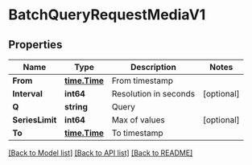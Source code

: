# BatchQueryRequestMediaV1

## Properties

Name | Type | Description | Notes
------------ | ------------- | ------------- | -------------
**From** | [**time.Time**](time.Time.md) | From timestamp | 
**Interval** | **int64** | Resolution in seconds | [optional] 
**Q** | **string** | Query | 
**SeriesLimit** | **int64** | Max of values | [optional] 
**To** | [**time.Time**](time.Time.md) | To timestamp | 

[[Back to Model list]](../README.md#documentation-for-models) [[Back to API list]](../README.md#documentation-for-api-endpoints) [[Back to README]](../README.md)


